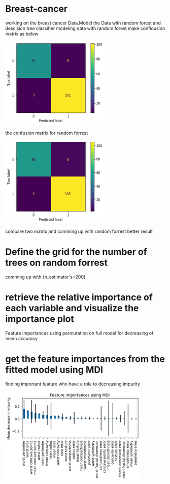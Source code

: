 # Breast-cancer
working on the breast cancer Data.Model the Data with random forest and descision tree classifier
modeling data with random forest make confiousion matrix as below

![Confusion matrix](/download0.1.png?raw=true "descision tree")

the confusion matrix for random forrest

![Confusion matrix](/random.png?raw=true "random forest")

compare two matrix and comming up with random forrest better result
# Define the grid for the number of trees on random forrest
comming up with {n_estimator's=200}
# retrieve the relative importance of each variable and visualize the importance plot
Feature importances using permutation on full model for decreasing of mean accuracy
# get the feature importances from the fitted model using MDI
finding important feature who have a role to decreasing impurity

![Confusion matrix](/download2.png?raw=true "features")



